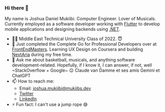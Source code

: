### Hi there 👋
My name is Joshua Daniel Mukiibi. Computer Engineer. Lover of Musicals. Currently employed as a software developer working with [Flutter](https://flutter.dev/) to develop mobile applications and designing backends using [.NET](https://dotnet.microsoft.com/en-us/). 

* 👨‍🎓 Middle East Technical University Class of 2022. :innocent:
* 🌱 Just completed the Complete Go for Professional Developers over at [FrontEndMasters](https://frontendmasters.com/courses/complete-go/). Learning UX Design on Coursera and building [NextAria](https://jdmukiibs.github.io/next-aria-landing-page/) during my free time.
* 💬 Ask me about basketball, musicals, and anything software development-related. Hopefully, if I know it, I can answer, if not, well ~StackOverflow + Google~ :wink: Claude van Damme et ses amis Gemini et ChatGPT
* 📫 How to reach me:
  * Email: joshua.mukiibi@mukiibs.dev
  * [Twitter](https://twitter.com/joshuamukiibi10)
  * [LinkedIn](https://www.linkedin.com/in/joshua-d-mukiibi)
* ⚡ Fun fact: I can't use a jump rope :sweat_smile:


<!--
**JDMukiibs/JDMukiibs** is a ✨ _special_ ✨ repository because its `README.md` (this file) appears on your GitHub profile.

Here are some ideas to get you started:

- 🔭 I’m currently working on ...
- 🌱 I’m currently learning ...
- 👯 I’m looking to collaborate on ...
- 🤔 I’m looking for help with ...
- 💬 Ask me about ...
- 📫 How to reach me: ...
- 😄 Pronouns: ...
- ⚡ Fun fact: ...
-->
